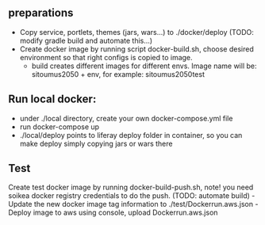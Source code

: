 ## preparations
- Copy service, portlets, themes (jars, wars...) to ./docker/deploy   (TODO: modify gradle build and automate this...)
- Create docker image by running script docker-build.sh, choose desired environment so that right configs is copied to image.
    - build creates different images for different envs. Image name will be: sitoumus2050 + env, for example: sitoumus2050test

## Run local docker:
- under ./local directory, create your own docker-compose.yml file
- run docker-compose up
- ./local/deploy points to liferay deploy folder in container, so you can make deploy simply copying jars or wars there

## Test
Create test docker image by running docker-build-push.sh, note! you need soikea docker registry credentials to do the push. (TODO: automate build)
    - Update the new docker image tag information to ./test/Dockerrun.aws.json
    - Deploy image to aws using console, upload Dockerrun.aws.json 
    
